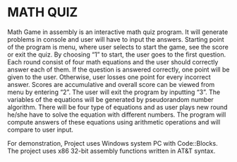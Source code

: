 
# MATH QUIZ
Math Game in assembly is an interactive math quiz program. It will generate problems in console and user will have to input the answers. Starting point of the program is menu, where user selects to start the game, see the score or exit the quiz. 
By choosing “1” to start, the user goes to the first question. Each round consist of four math equations and the user should correctly answer each of them. If the question is answered correctly, one point will be given to the user. Otherwise, user losses one point for every incorrect answer. Scores are accumulative and overall score can be viewed from menu by entering “2”. The user will exit the program by inputting “3”.
The variables of the equations will be generated by pseudorandom number algorithm. There will be four type of equations and as user plays new round he/she have to solve the equation with different numbers. The program will compute answers of these equations using arithmetic operations and will compare to user input.

For demonstration, Project uses Windows system PC with Code::Blocks. The project uses x86 32-bit assembly functions written in AT&T syntax. 
